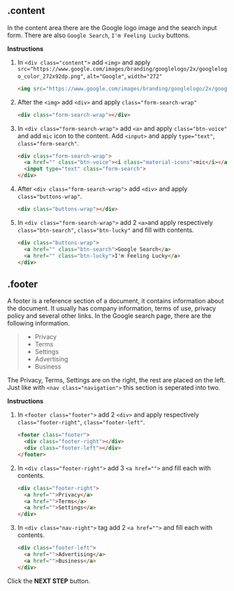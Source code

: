 ## .content
In the content area there are the Google logo image and the search input form. There are also `Google Search`, `I'm Feeling Lucky` buttons. 

**Instructions**

1. In `<div class="content">` add `<img>` and apply `src="https://www.google.com/images/branding/googlelogo/2x/googlelogo_color_272x92dp.png"`, `alt="Google"`, `width="272"`

    ```html
    <img src="https://www.google.com/images/branding/googlelogo/2x/googlelogo_color_272x92dp.png" alt="Google" width="272">  
    ```
1. After the `<img>` add `<div>` and apply `class="form-search-wrap"`
    ```html
    <div class="form-search-wrap"></div>       
    ```
1. In `<div class="form-search-wrap">` add `<a>` and apply `class="btn-voice"` and add `mic` icon to the content. Add `<input>` and apply `type="text"`, `class="form-search"`.
    ```html
    <div class="form-search-wrap">
      <a href="" class="btn-voice"><i class="material-icons">mic</i></a>
      <input type="text" class="form-search">
    </div>
    ```
1. After `<div class="form-search-wrap">` add `<div>` and apply `class="buttons-wrap"`.
    ```html
    <div class="buttons-wrap"></div>
    ```
1. In `<div class="form-search-wrap">` add 2 `<a>`and apply respectively `class="btn-search"`, `class="btn-lucky"` and fill with contents.
    ```html
    <div class="buttons-wrap">
      <a href="" class="btn-search">Google Search</a>
      <a href="" class="btn-lucky">I'm Feeling Lucky</a>
    </div>
    ```



## .footer
A footer is a reference section of a document, it contains information about the document. It usually has company information, terms of use, privacy policy and several other links. In the Google search page, there are the following information.
> * Privacy
> * Terms
> * Settings
> * Advertising
> * Business

The Privacy, Terms, Settings are on the right, the rest are placed on the left. Just like with `<nav class="navigation">` this section is seperated into two.

**Instructions**
1. In `<footer class="footer">` add 2 `<div>` and apply respectively `class="footer-right"`, `class="footer-left"`.
    ```html
    <footer class="footer">
      <div class="footer-right"></div>
      <div class="footer-left"></div>
    </footer>
    ```
1. In `<div class="footer-right">` add 3 `<a href="">` and fill each with contents.
    ```html
    <div class="footer-right">
      <a href="">Privacy</a>
      <a href="">Terms</a>
      <a href="">Settings</a>
    </div>
    ```
1. In `<div class="nav-right">` tag add 2 `<a href="">` and fill each with contents.   
    ```html
    <div class="footer-left">
      <a href="">Advertising</a>
      <a href="">Business</a>
    </div>
    ```

 

Click the **NEXT STEP** button.

